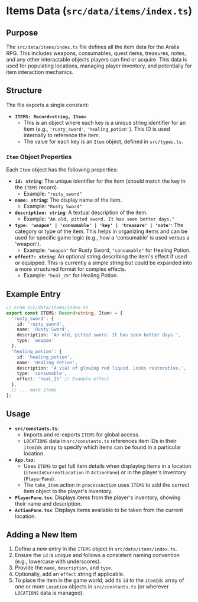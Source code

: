
# Items Data (`src/data/items/index.ts`)

## Purpose

The `src/data/items/index.ts` file defines all the item data for the Aralia RPG. This includes weapons, consumables, quest items, treasures, notes, and any other interactable objects players can find or acquire. This data is used for populating locations, managing player inventory, and potentially for item interaction mechanics.

## Structure

The file exports a single constant:

*   **`ITEMS: Record<string, Item>`**
    *   This is an object where each key is a unique string identifier for an item (e.g., `'rusty_sword'`, `'healing_potion'`). This ID is used internally to reference the item.
    *   The value for each key is an `Item` object, defined in `src/types.ts`.

### `Item` Object Properties

Each `Item` object has the following properties:

*   **`id: string`**: The unique identifier for the item (should match the key in the `ITEMS` record).
    *   Example: `"rusty_sword"`
*   **`name: string`**: The display name of the item.
    *   Example: `"Rusty Sword"`
*   **`description: string`**: A textual description of the item.
    *   Example: `"An old, pitted sword. It has seen better days."`
*   **`type: 'weapon' | 'consumable' | 'key' | 'treasure' | 'note'`**: The category or type of the item. This helps in organizing items and can be used for specific game logic (e.g., how a 'consumable' is used versus a 'weapon').
    *   Example: `"weapon"` for Rusty Sword, `"consumable"` for Healing Potion.
*   **`effect?: string`**: An optional string describing the item's effect if used or equipped. This is currently a simple string but could be expanded into a more structured format for complex effects.
    *   Example: `"heal_25"` for Healing Potion.

## Example Entry

```typescript
// From src/data/items/index.ts
export const ITEMS: Record<string, Item> = {
  'rusty_sword': {
    id: 'rusty_sword',
    name: 'Rusty Sword',
    description: 'An old, pitted sword. It has seen better days.',
    type: 'weapon'
  },
  'healing_potion': {
    id: 'healing_potion',
    name: 'Healing Potion',
    description: 'A vial of glowing red liquid. Looks restorative.',
    type: 'consumable',
    effect: 'heal_25' // Example effect
  },
  // ... more items
};
```

## Usage

*   **`src/constants.ts`**:
    *   Imports and re-exports `ITEMS` for global access.
    *   `LOCATIONS` data in `src/constants.ts` references item IDs in their `itemIds` array to specify which items can be found in a particular location.
*   **`App.tsx`**:
    *   Uses `ITEMS` to get full item details when displaying items in a location (`itemsInCurrentLocation` in `ActionPane`) or in the player's inventory (`PlayerPane`).
    *   The `take_item` action in `processAction` uses `ITEMS` to add the correct item object to the player's inventory.
*   **`PlayerPane.tsx`**: Displays items from the player's inventory, showing their name and description.
*   **`ActionPane.tsx`**: Displays items available to be taken from the current location.

## Adding a New Item

1.  Define a new entry in the `ITEMS` object in `src/data/items/index.ts`.
2.  Ensure the `id` is unique and follows a consistent naming convention (e.g., lowercase with underscores).
3.  Provide the `name`, `description`, and `type`.
4.  Optionally, add an `effect` string if applicable.
5.  To place the item in the game world, add its `id` to the `itemIds` array of one or more `Location` objects in `src/constants.ts` (or wherever `LOCATIONS` data is managed).
